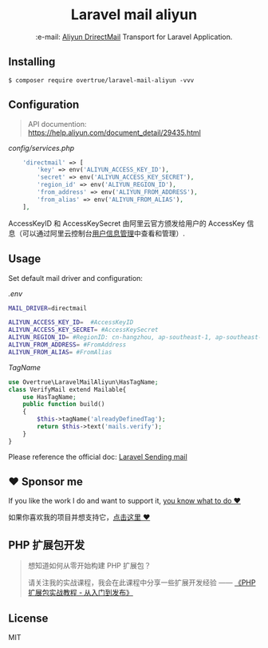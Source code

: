 <h1 align="center">Laravel mail aliyun</h1>

<p align="center">:e-mail: <a href="https://help.aliyun.com/product/29412.html">Aliyun DrirectMail</a> Transport for Laravel Application.</p>

## Installing

```shell
$ composer require overtrue/laravel-mail-aliyun -vvv
```

## Configuration

> API documention: https://help.aliyun.com/document_detail/29435.html

*config/services.php*
```php
    'directmail' => [
        'key' => env('ALIYUN_ACCESS_KEY_ID'),
        'secret' => env('ALIYUN_ACCESS_KEY_SECRET'),
        'region_id' => env('ALIYUN_REGION_ID'),
        'from_address' => env('ALIYUN_FROM_ADDRESS'),
        'from_alias' => env('ALIYUN_FROM_ALIAS'),
    ],
```

AccessKeyID 和 AccessKeySecret 由阿里云官方颁发给用户的 AccessKey 信息（可以通过阿里云控制台[用户信息管理](https://usercenter.console.aliyun.com/?spm=a2c4g.11186623.2.17.12f2461dHSyXbw#/manage/ak)中查看和管理）.

## Usage

Set default mail driver and configuration:

*.env*
```bash
MAIL_DRIVER=directmail

ALIYUN_ACCESS_KEY_ID=  #AccessKeyID
ALIYUN_ACCESS_KEY_SECRET= #AccessKeySecret
ALIYUN_REGION_ID= #RegionID: cn-hangzhou, ap-southeast-1, ap-southeast-2
ALIYUN_FROM_ADDRESS= #FromAddress
ALIYUN_FROM_ALIAS= #FromAlias
```

*TagName*
```php
use Overtrue\LaravelMailAliyun\HasTagName;
class VerifyMail extend Mailable{
    use HasTagName;
    public function build()
    {
        $this->tagName('alreadyDefinedTag');
        return $this->text('mails.verify');
    }
}
```

Please reference the official doc: [Laravel Sending mail](https://laravel.com/docs/5.6/mail#sending-mail)

## :heart: Sponsor me 

If you like the work I do and want to support it, [you know what to do :heart:](https://github.com/sponsors/overtrue)

如果你喜欢我的项目并想支持它，[点击这里 :heart:](https://github.com/sponsors/overtrue)

## PHP 扩展包开发

> 想知道如何从零开始构建 PHP 扩展包？
>
> 请关注我的实战课程，我会在此课程中分享一些扩展开发经验 —— [《PHP 扩展包实战教程 - 从入门到发布》](https://learnku.com/courses/creating-package)

## License

MIT
